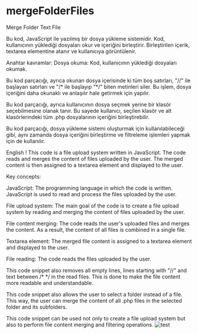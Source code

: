 # mergeFolderFiles
Merge Folder Text File


Bu kod, JavaScript ile yazılmış bir dosya yükleme sistemidir. Kod, kullanıcının yüklediği dosyaları okur ve içeriğini birleştirir. Birleştirilen içerik, textarea elementine atanır ve kullanıcıya görüntülenir.

Anahtar kavramlar:
Dosya okuma: Kod, kullanıcının yüklediği dosyaları okumak.

Bu kod parçacığı, ayrıca okunan dosya içerisinde ki tüm boş satırları, "//" ile başlayan satırları ve "/* ile başlayıp "*/" biten metinleri siler. Bu işlem, dosya içeriğini daha okunaklı ve anlaşılır hale getirmek için yapılır.

Bu kod parçacığı, ayrıca kullanıcının dosya seçmek yerine bir klasör seçebilmesine olanak tanır. Bu sayede kullanıcı, seçilen klasör ve alt klasörlerindeki tüm .php dosyalarının içeriğini birleştirebilir.

Bu kod parçacığı, dosya yükleme sistemi oluşturmak için kullanılabileceği gibi, aynı zamanda dosya içeriğini birleştirme ve filtreleme işlemleri yapmak için de kullanılır.


English !
This code is a file upload system written in JavaScript. The code reads and merges the content of files uploaded by the user. The merged content is then assigned to a textarea element and displayed to the user.

Key concepts:

JavaScript: The programming language in which the code is written. JavaScript is used to read and process the files uploaded by the user.

File upload system: The main goal of the code is to create a file upload system by reading and merging the content of files uploaded by the user.

File content merging: The code reads the user's uploaded files and merges the content. As a result, the content of all files is combined in a single file.

Textarea element: The merged file content is assigned to a textarea element and displayed to the user.

File reading: The code reads the files uploaded by the user.

This code snippet also removes all empty lines, lines starting with "//" and text between /* */ in the read files. This is done to make the file content more readable and understandable.

This code snippet also allows the user to select a folder instead of a file. This way, the user can merge the content of all .php files in the selected folder and its subfolders.

This code snippet can be used not only to create a file upload system but also to perform file content merging and filtering operations.
![test](https://user-images.githubusercontent.com/62912357/212845719-4aa4ca3e-080c-4e76-89d9-b1e34504f513.png)
